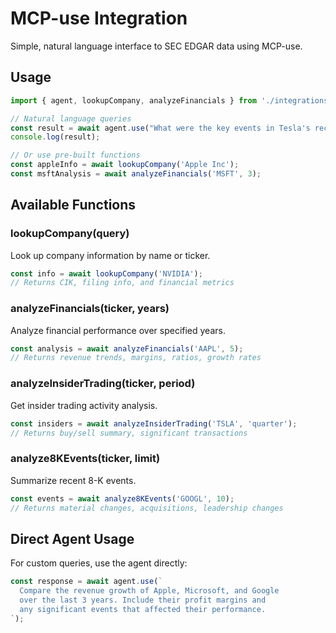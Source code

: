 # MCP-use Integration

Simple, natural language interface to SEC EDGAR data using MCP-use.

## Usage

```javascript
import { agent, lookupCompany, analyzeFinancials } from './integrations/mcp-use';

// Natural language queries
const result = await agent.use("What were the key events in Tesla's recent 8-K filings?");
console.log(result);

// Or use pre-built functions
const appleInfo = await lookupCompany('Apple Inc');
const msftAnalysis = await analyzeFinancials('MSFT', 3);
```

## Available Functions

### lookupCompany(query)
Look up company information by name or ticker.

```javascript
const info = await lookupCompany('NVIDIA');
// Returns CIK, filing info, and financial metrics
```

### analyzeFinancials(ticker, years)
Analyze financial performance over specified years.

```javascript
const analysis = await analyzeFinancials('AAPL', 5);
// Returns revenue trends, margins, ratios, growth rates
```

### analyzeInsiderTrading(ticker, period)
Get insider trading activity analysis.

```javascript
const insiders = await analyzeInsiderTrading('TSLA', 'quarter');
// Returns buy/sell summary, significant transactions
```

### analyze8KEvents(ticker, limit)
Summarize recent 8-K events.

```javascript
const events = await analyze8KEvents('GOOGL', 10);
// Returns material changes, acquisitions, leadership changes
```

## Direct Agent Usage

For custom queries, use the agent directly:

```javascript
const response = await agent.use(`
  Compare the revenue growth of Apple, Microsoft, and Google
  over the last 3 years. Include their profit margins and
  any significant events that affected their performance.
`);
```